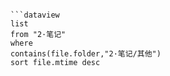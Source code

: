 
```ad-col2

```dataview
list
from "2·笔记"
where
contains(file.folder,"2·笔记/其他")
sort file.mtime desc
````